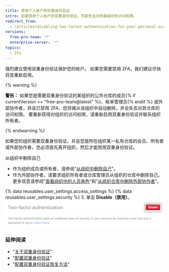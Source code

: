 ```yaml
---
title: 禁用个人帐户的双重身份验证
intro: 如果禁用个人帐户的双重身份验证，可能失去对所属组织的访问权限。
redirect_from:
  - /articles/disabling-two-factor-authentication-for-your-personal-account
versions:
  free-pro-team: '*'
  enterprise-server: '*'
topics:
  - 2fa
---
```


强烈建议使用双重身份验证保护您的帐户。 如果您需要禁用 2FA，我们建议尽快将其重新启用。

{% warning %}

**警告：** 如果您是需要双重身份验证的某组织的公共仓库的成员{% if currentVersion == "free-pro-team@latest" %}、帐单管理员{% endif %} 或外部协作者，并且已禁用 2FA，您将被从该组织中自动删除，并会失去对其仓库的访问权限。 要重新获得对组织的访问权限，请重新启用双重身份验证并联系组织所有者。

{% endwarning %}

如果您的组织需要双重身份验证，并且您是所在组织某一私有仓库的会员、所有者或外部协作者，您必须首先离开组织，然后才能禁用双重身份验证。

从组织中删除自己
 - 作为组织成员或所有者，请参阅“[从组织中删除自己](/articles/removing-yourself-from-an-organization/)”。
 - 作为外部协作者，请要求组织所有者或仓库管理员从组织的仓库中删除自己。 更多信息请参阅“[查看组织中的人员角色](/articles/viewing-people-s-roles-in-an-organization)”和“[从组织仓库中删除外部协作者](/articles/removing-an-outside-collaborator-from-an-organization-repository/)”。

{% data reusables.user_settings.access_settings %}
{% data reusables.user_settings.security %}
3. 单击 **Disable（禁用）**。 ![禁用双重身份验证](/assets/images/help/2fa/disable-two-factor-authentication.png)

### 延伸阅读

- "[关于双重身份验证](/articles/about-two-factor-authentication)"
- "[配置双重身份验证](/articles/configuring-two-factor-authentication)"
- "[配置双重身份验证恢复方法](/articles/configuring-two-factor-authentication-recovery-methods)"
